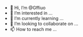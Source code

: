 - 👋 Hi, I’m @Gffiuo
- 👀 I’m interested in ...
- 🌱 I’m currently learning ...
- 💞️ I’m looking to collaborate on ...
- 📫 How to reach me ...

<!---
Gffiuo/Gffiuo is a ✨ special ✨ repository because its `README.md` (this file) appears on your GitHub profile.
You can click the Preview link to take a look at your changes.
--->
